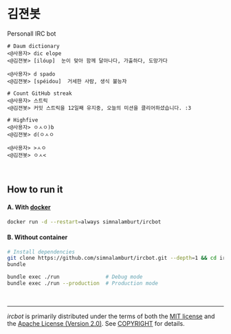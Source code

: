 김젼봇
========
Personall IRC bot
```console
# Daum dictionary
<@사용자> dic elope
<@김젼봇> [ilóup]  눈이 맞아 함께 달아나다, 가출하다, 도망가다

<@사용자> d spado
<@김젼봇> [spéidou]  거세한 사람, 생식 불능자

# Count GitHub streak
<@사용자> 스트릭
<@김젼봇> 커밋 스트릭을 12일째 유지중, 오늘의 미션을 클리어하셨습니다. :3

# Highfive
<@사용자> ㅇㅅㅇ)b
<@김젼봇> d(ㅇㅅㅇ

<@사용자> >ㅅㅇ
<@김젼봇> ㅇㅅ<
```

<br>

How to run it
--------
#### A. With [docker]
```bash
docker run -d --restart=always simnalamburt/ircbot
```

#### B. Without container
```bash
# Install dependencies
git clone https://github.com/simnalamburt/ircbot.git --depth=1 && cd ircbot
bundle

bundle exec ./run               # Debug mode
bundle exec ./run --production  # Production mode
```

<br>

--------
*ircbot* is primarily distributed under the terms of both the [MIT license]
and the [Apache License (Version 2.0)]. See [COPYRIGHT] for details.

[Docker Hub]: https://hub.docker.com/r/simnalamburt/ircbot/
[docker]: https://docker.com/
[Quay]: https://quay.io/repository/simnalamburt/ircbot
[rkt]: https://coreos.com/rkt
[MIT license]: LICENSE-MIT
[Apache License (Version 2.0)]: LICENSE-APACHE
[COPYRIGHT]: COPYRIGHT
